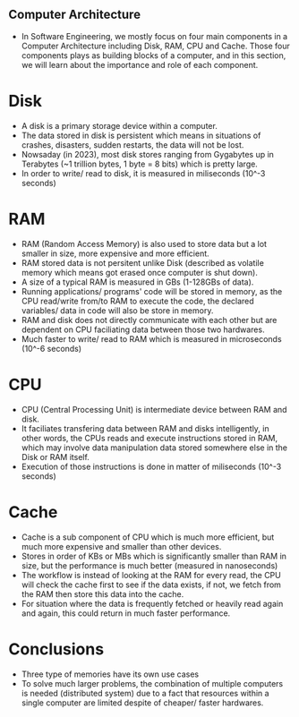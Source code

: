 ## Computer Architecture
- In Software Engineering, we mostly focus on four main components in a Computer Architecture including Disk, RAM, CPU and Cache. Those four components plays as building blocks of a computer, and in this section, we will learn about the importance and role of each component.

# Disk
- A disk is a primary storage device within a computer. 
- The data stored in disk is persistent which means in situations of crashes, disasters, sudden restarts, the data will not be lost.
- Nowsaday (in 2023), most disk stores ranging from Gygabytes up in Terabytes (~1 trillion bytes, 1 byte = 8 bits) which is pretty large.
- In order to write/ read to disk, it is measured in miliseconds (10^-3 seconds)

# RAM
- RAM (Random Access Memory) is also used to store data but a lot smaller in size, more expensive and more efficient.
- RAM stored data is not persitent unlike Disk (described as volatile memory which means got erased once computer is shut down).
- A size of a typical RAM is measured in GBs (1-128GBs of data).
- Running applications/ programs' code will be stored in memory, as the CPU read/write from/to RAM to execute the code, the declared variables/ data in code will also be store in memory. 
- RAM and disk does not directly communicate with each other but are dependent on CPU faciliating data between those two hardwares.
- Much faster to write/ read to RAM which is measured in microseconds (10^-6 seconds)

# CPU 
- CPU (Central Processing Unit) is intermediate device between RAM and disk.
- It faciliates transfering data between RAM and disks intelligently, in other words, the CPUs reads and execute instructions stored in RAM, which may involve data manipulation data stored somewhere else in the Disk or RAM itself. 
- Execution of those instructions is done in matter of miliseconds (10^-3 seconds)

# Cache
- Cache is a sub component of CPU which is much more efficient, but much more expensive and smaller than other devices.
- Stores in order of KBs or MBs which is significantly smaller than RAM in size, but the performance is much better (measured in nanoseconds)
- The workflow is instead of looking at the RAM for every read, the CPU will check the cache first to see if the data exists, if not, we fetch from the RAM then store this data into the cache. 
- For situation where the data is frequently fetched or heavily read again and again, this could return in much faster performance. 

# Conclusions
- Three type of memories have its own use cases
- To solve much larger problems, the combination of multiple computers is needed (distributed system) due to a fact that resources within a single computer are limited despite of cheaper/ faster hardwares. 